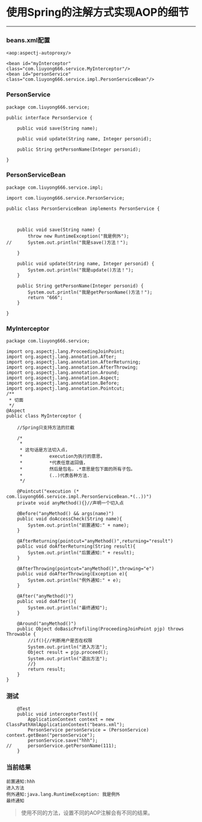 # 使用Spring的注解方式实现AOP的细节
---

### beans.xml配置

    <aop:aspectj-autoproxy/> 
    
    <bean id="myInterceptor" class="com.liuyong666.service.MyInterceptor"/>
    <bean id="personService" class="com.liuyong666.service.impl.PersonServiceBean"/>


### PersonService

	package com.liuyong666.service;
	
	public interface PersonService {
		
		public void save(String name);
		
		public void update(String name, Integer personid);
		
		public String getPersonName(Integer personid);
	
	}


### PersonServiceBean

	package com.liuyong666.service.impl;
	
	import com.liuyong666.service.PersonService;
	
	public class PersonServiceBean implements PersonService {
		
	
	
		public void save(String name) {
			throw new RuntimeException("我是例外");
	//		System.out.println("我是save()方法！");
	
		}
	
		public void update(String name, Integer personid) {
			System.out.println("我是update()方法！");
		}
	
		public String getPersonName(Integer personid) {
			System.out.println("我是getPersonName()方法！");
			return "666";
		}
	
	}


### MyInterceptor

	
	package com.liuyong666.service;
	
	import org.aspectj.lang.ProceedingJoinPoint;
	import org.aspectj.lang.annotation.After;
	import org.aspectj.lang.annotation.AfterReturning;
	import org.aspectj.lang.annotation.AfterThrowing;
	import org.aspectj.lang.annotation.Around;
	import org.aspectj.lang.annotation.Aspect;
	import org.aspectj.lang.annotation.Before;
	import org.aspectj.lang.annotation.Pointcut;
	/**
	 * 切面
	 */
	@Aspect
	public class MyInterceptor {
	
		//Spring只支持方法的拦截
		
		/*
		 * 
		 * 这句话是方法切入点，
		 * 			execution为执行的意思，
		 * 			*代表任意返回值，
		 * 			然后是包名，.*意思是包下面的所有子包。
		 * 			(..)代表各种方法.
		 */
		
		@Pointcut("execution (* com.liuyong666.service.impl.PersonServiceBean.*(..))")
		private void anyMethod(){}//声明一个切入点
		
		@Before("anyMethod() && args(name)")
		public void doAccessCheck(String name){
			System.out.println("前置通知:" + name);
		}
		
		@AfterReturning(pointcut="anyMethod()",returning="result")
		public void doAfterReturning(String result){
			System.out.println("后置通知:" + result);
		}
		
		@AfterThrowing(pointcut="anyMethod()",throwing="e")
		public void doAfterThrowing(Exception e){
			System.out.println("例外通知:" + e);
		}
		
		@After("anyMethod()")
		public void doAfter(){
			System.out.println("最终通知");
		}
		
		@Around("anyMethod()")
		public Object doBasicProfiling(ProceedingJoinPoint pjp) throws Throwable {
			//if(){//判断用户是否在权限
			System.out.println("进入方法");
			Object result = pjp.proceed();
			System.out.println("退出方法");
			//}
			return result;
		}
	}


### 测试

		@Test
		public void interceptorTest(){
			ApplicationContext context = new ClassPathXmlApplicationContext("beans.xml");
			PersonService personService = (PersonService) context.getBean("personService");
			personService.save("hhh");
	//		personService.getPersonName(111);
		}

### 当前结果

	前置通知:hhh
	进入方法
	例外通知:java.lang.RuntimeException: 我是例外
	最终通知

>使用不同的方法，设置不同的AOP注解会有不同的结果。